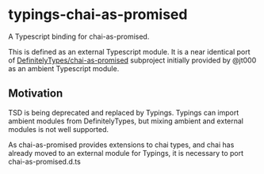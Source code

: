 # typings-chai-as-promised
A Typescript binding for chai-as-promised. 

This is defined as an external Typescript module. It is a near identical port of [DefinitelyTypes/chai-as-promised](https://github.com/DefinitelyTyped/DefinitelyTyped/tree/master/chai-as-promised) 
subproject initially provided by @jt000 as an ambient Typescript module.

## Motivation

TSD is being deprecated and replaced by Typings. Typings can import ambient modules from DefinitelyTypes, but mixing ambient
and external modules is not well supported. 

As chai-as-promised provides extensions to chai types, and chai has already moved to an external module
for Typings, it is necessary to port chai-as-promised.d.ts

